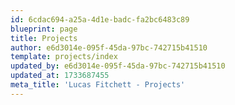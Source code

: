 ```yaml
---
id: 6cdac694-a25a-4d1e-badc-fa2bc6483c89
blueprint: page
title: Projects
author: e6d3014e-095f-45da-97bc-742715b41510
template: projects/index
updated_by: e6d3014e-095f-45da-97bc-742715b41510
updated_at: 1733687455
meta_title: 'Lucas Fitchett - Projects'
---
```


